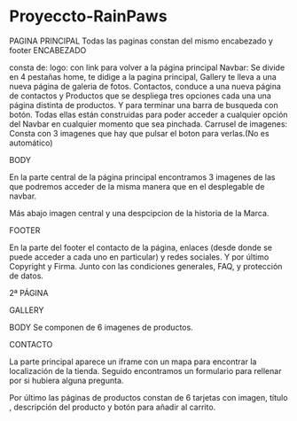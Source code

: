 # Proyeccto-RainPaws
PAGINA PRINCIPAL
Todas las paginas constan del mismo encabezado y footer
ENCABEZADO

consta de:
logo: con link para volver a la página principal
Navbar: Se divide en 4 pestañas home, te didige a la pagina principal, Gallery te lleva a una nueva página de galeria de fotos. Contactos, conduce a una nueva página de contactos y Productos que se despliega tres opciones cada una una página distinta de productos. Y para terminar una barra de busqueda con botón.
Todas ellas están construidas para poder acceder a cualquier opción del Navbar en cualquier momento que sea pinchada.
Carrusel de imagenes: Consta con 3 imagenes que hay que pulsar el boton para verlas.(No es automático)

BODY

En la parte central de la página principal encontramos 3 imagenes de las que podremos acceder de la misma manera que en el desplegable de navbar.

Más abajo imagen central y una despcipcion de la historia de la Marca.

FOOTER

En la parte del footer el contacto de la página, enlaces (desde donde se puede acceder a cada uno en particular) y redes sociales.
Y por último Copyright y Firma. Junto con las condiciones generales, FAQ, y protección de datos.

2ª PÁGINA

GALLERY

BODY 
Se componen de 6 imagenes de productos.

CONTACTO

La parte principal aparece un iframe con un mapa para encontrar la localización de la tienda.
Seguido encontramos un formulario para rellenar por si hubiera alguna pregunta.

Por último las páginas de productos constan de 6 tarjetas con imagen, título , descripción del producto y botón para añadir al carrito.
